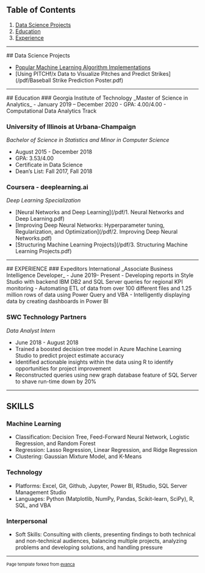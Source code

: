 ## Table of Contents

1. [Data Science Projects](#dsp)  
2. [Education](#edu)  
3. [Experience](#exp)  

---
<a name="dsp"/>
## Data Science Projects

- [Popular Machine Learning Algorithm Implementations](/ml)  
- [Using PITCHf/x Data to Visualize Pitches and Predict Strikes](/pdf/Baseball Strike Prediction Poster.pdf)

---
<a name="edu"/>
## Education
### Georgia Institute of Technology
_Master of Science in Analytics_  
- January 2019 – December 2020  
- GPA: 4.00/4.00  
- Computational Data Analytics Track  

### University of Illinois at Urbana-Champaign
_Bachelor of Science in Statistics and Minor in Computer Science_
- August 2015 - December 2018			
- GPA: 3.53/4.00
- Certificate in Data Science
- Dean’s List: Fall 2017, Fall 2018

### Coursera - deeplearning.ai
_Deep Learning Specialization_
- [Neural Networks and Deep Learning](/pdf/1. Neural Networks and Deep Learning.pdf)
- [Improving Deep Neural Networks: Hyperparameter tuning, Regularization, and Optimization](/pdf/2. Improving Deep Neural Networks.pdf)
- [Structuring Machine Learning Projects](/pdf/3. Structuring Machine Learning Projects.pdf)

---
<a name="exp"/>
## EXPERIENCE
### Expeditors International            							            
_Associate Business Intelligence Developer_    
- June 2019- Present
-	Developing reports in Style Studio with backend IBM DB2 and SQL Server queries for regional KPI monitoring
-	Automating ETL of data from over 100 different files and 1.25 million rows of data using Power Query and VBA
-	Intelligently displaying data by creating dashboards in Power BI


### SWC Technology Partners
_Data Analyst Intern_ 
- June 2018 - August 2018
- Trained a boosted decision tree model in Azure Machine Learning Studio to predict project estimate accuracy
- Identified actionable insights within the data using R to identify opportunities for project improvement
- Reconstructed queries using new graph database feature of SQL Server to shave run-time down by 20%

---
## SKILLS
### Machine Learning
-	Classification: Decision Tree, Feed-Forward Neural Network, Logistic Regression, and Random Forest
-	Regression: Lasso Regression, Linear Regression, and Ridge Regression
-	Clustering: Gaussian Mixture Model, and K-Means

### Technology
-	Platforms: Excel, Git, Github, Jupyter, Power BI, RStudio, SQL Server Management Studio
-	Languages: Python (Matplotlib, NumPy, Pandas, Scikit-learn, SciPy), R, SQL, and VBA

### Interpersonal
-	Soft Skills: Consulting with clients, presenting findings to both technical and non-technical audiences, balancing multiple projects, analyzing problems and developing solutions, and handling pressure


---
<p style="font-size:11px">Page template forked from <a href="https://github.com/evanca/quick-portfolio">evanca</a></p>
<!-- Remove above link if you don't want to attibute -->
